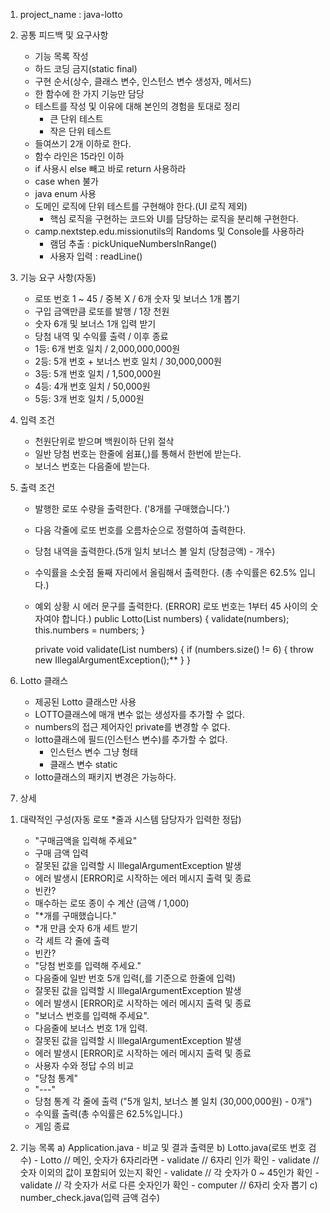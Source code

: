 1. project_name : java-lotto

2. 공통 피드백 및 요구사항
   - 기능 목록 작성
   - 하드 코딩 금지(static final)
   - 구현 순서(상수, 클래스 변수, 인스턴스 변수 생성자, 메서드)
   - 한 함수에 한 가지 기능만 담당
   - 테스트를 작성 및 이유에 대해 본인의 경험을 토대로 정리
     + 큰 단위 테스트
     + 작은 단위 테스트
   - 들여쓰기 2개 이하로 한다.
   - 함수 라인은 15라인 이하
   - if 사용시 else 빼고 바로 return 사용하라
   - case when 불가
   - java enum 사용
   - 도메인 로직에 단위 테스트를 구현해야 한다.(UI 로직 제외)
     + 핵심 로직을 구현하는 코드와 UI를 담당하는 로직을 분리해 구현한다.
   - camp.nextstep.edu.missionutils의 Randoms 및 Console를 사용하라
     + 램덤 추출 : pickUniqueNumbersInRange()
     + 사용자 입력 : readLine()

3. 기능 요구 사항(자동)
   - 로또 번호 1 ~ 45 / 중복 X / 6개 숫자 및 보너스 1개 뽑기 
   - 구입 금액만큼 로또를 발행 / 1장 천원
   - 숫자 6개 및 보너스 1개 입력 받기
   - 당첨 내역 및 수익률 출력 / 이후 종료
   - 1등: 6개 번호 일치 / 2,000,000,000원
   - 2등: 5개 번호 + 보너스 번호 일치 / 30,000,000원
   - 3등: 5개 번호 일치 / 1,500,000원
   - 4등: 4개 번호 일치 / 50,000원
   - 5등: 3개 번호 일치 / 5,000원

4. 입력 조건
   - 천원단위로 받으며 백원이하 단위 절삭
   - 일반 당첨 번호는 한줄에 쉼표(,)를 통해서 한번에 받는다.
   - 보너스 번호는 다음줄에 받는다.

5. 출력 조건
   - 발행한 로또 수량을 출력한다. ('8개를 구매했습니다.')
   - 다음 각줄에 로또 번호를 오름차순으로 정렬하여 출력한다.
   - 당첨 내역을 출력한다.(5개 일치 보너스 볼 일치 (당첨긍액) - 개수)
   - 수익률을 소숫점 둘째 자리에서 올림해서 출력한다. (총 수익률은 62.5% 입니다.)
   - 예외 상황 시 에러 문구를 출력한다.
     (ERROR] 로또 번호는 1부터 45 사이의 숫자여야 합니다.)
      public Lotto(List<Integer> numbers) {
        validate(numbers);
        this.numbers = numbers;
      }

     private void validate(List<Integer> numbers) {
       if (numbers.size() != 6) {
         throw new IllegalArgumentException();**
       }
     }

6. Lotto 클래스
   - 제공된 Lotto 클래스만 사용
   - LOTTO클래스에 매개 변수 없는 생성자를 추가할 수 없다.
   - numbers의 접근 제어자인 private를 변경할 수 없다.
   - lotto클래스에 필드(인스턴스 변수)를 추가할 수 없다.
     + 인스턴스 변수 그냥 형태
     + 클래스 변수 static
   - lotto클래스의 패키지 변경은 가능하다.


7. 상세
 1) 대략적인 구성(자동 로또 *줄과 시스템 담당자가 입력한 정답)
    - "구매금액을 입력해 주세요"
    - 구매 금액 입력
    - 잘못된 값을 입력할 시 IllegalArgumentException 발생
     + 에러 발생시 [ERROR]로 시작하는 에러 메시지 출력 및 종료
    - 빈칸?
    - 매수하는 로또 종이 수 계산 (금액 / 1,000)
    - "*개를 구매했습니다."
    - *개 만큼 숫자 6개 세트 받기
    - 각 세트 각 줄에 출력
    - 빈칸?
    - "당첨 번호를 입력해 주세요."
    - 다음줄에 일반 번호 5개 입력(,를 기준으로 한줄에 입력)
    - 잘못된 값을 입력할 시 IllegalArgumentException 발생
     + 에러 발생시 [ERROR]로 시작하는 에러 메시지 출력 및 종료
    - "보너스 번호를 입력해 주세요".
    - 다음줄에 보너스 번호 1개 입력.
     - 잘못된 값을 입력할 시 IllegalArgumentException 발생
     + 에러 발생시 [ERROR]로 시작하는 에러 메시지 출력 및 종료
    - 사용자 수와 정답 수의 비교
    - "당첨 통계"
    - "---"
    - 당첨 통계 각 줄에 출력 ("5개 일치, 보너스 볼 일치 (30,000,000원) - 0개")
    - 수익률 출력(총 수익률은 62.5%입니다.)
    - 게임 종료
 
 2) 기능 목록
    a) Application.java
        - 비교 및 결과 출력문
    b) Lotto.java(로또 번호 검수)
        - Lotto // 메인, 숫자가 6자리라면 
            - validate // 6자리 인가 확인
            - validate // 숫자 이외의 값이 포함되어 있는지 확인
            - validate // 각 숫자가 0 ~ 45인가 확인
            - validate // 각 숫자가 서로 다른 숫자인가 확인
        - computer // 6자리 숫자 뽑기
    c) number_check.java(입력 금액 검수)